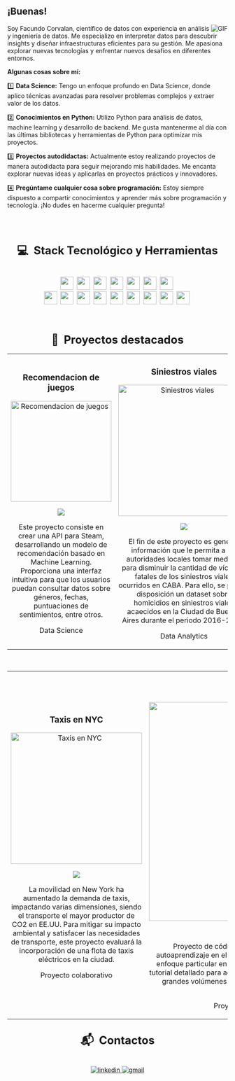 ## ¡Buenas!

  <img align="right" alt="GIF" src="https://media.giphy.com/media/LmNwrBhejkK9EFP504/giphy.gif" />

 Soy Facundo Corvalan, científico de datos con experiencia en análisis y ingeniería de datos. Me especializo en interpretar datos para descubrir insights y diseñar infraestructuras eficientes para su gestión.
 Me apasiona explorar nuevas tecnologías y enfrentar nuevos desafíos en diferentes entornos.

**Algunas cosas sobre mí:**

1️⃣ **Data Science:** Tengo un enfoque profundo en Data Science, donde aplico técnicas avanzadas para resolver problemas complejos y extraer valor de los datos.

2️⃣ **Conocimientos en Python:** Utilizo Python para análisis de datos, machine learning y desarrollo de backend. Me gusta mantenerme al día con las últimas bibliotecas y herramientas de Python para optimizar mis proyectos.

3️⃣ **Proyectos autodidactas:** Actualmente estoy realizando proyectos de manera autodidacta para seguir mejorando mis habilidades. Me encanta explorar nuevas ideas y aplicarlas en proyectos prácticos y innovadores.

4️⃣ **Pregúntame cualquier cosa sobre programación:** Estoy siempre dispuesto a compartir conocimientos y aprender más sobre programación y tecnología. ¡No dudes en hacerme cualquier pregunta!


<br />
<br />

<h2 align="center"><strong style="font-size: 1.2em;">💻 &nbsp;Stack Tecnológico y Herramientas</strong></h2>
<div style="text-align: center;">
  <br/>
  <img height="30" src="https://img.shields.io/badge/python-3670A0?style=for-the-badge&logo=python&logoColor=ffdd54">&nbsp;
  <img height="30" src="https://img.shields.io/badge/c-%2300599C.svg?style=for-the-badge&logo=c&logoColor=white">&nbsp;
  <img height="30" src="https://img.shields.io/badge/node.js-6DA55F?style=for-the-badge&logo=node.js&logoColor=white">&nbsp;
  <img height="30" src="https://img.shields.io/badge/express.js-404D59?style=for-the-badge&logo=express&logoColor=white">&nbsp;
  <img height="30" src="https://img.shields.io/badge/Postman-FF6C37?style=for-the-badge&logo=postman&logoColor=white">&nbsp;
  <img height="30" src="https://img.shields.io/badge/docker-%230db7ed.svg?style=for-the-badge&logo=docker&logoColor=white">&nbsp;
  <img height="30" src="https://img.shields.io/badge/Power%20BI-%230B72B9.svg?style=for-the-badge&logo=Power-BI&logoColor=white">&nbsp;
  <br/>
  <img height="30" src="https://img.shields.io/badge/MySQL-00000F?style=for-the-badge&logo=mysql&logoColor=white">&nbsp;
  <img height="30" src="https://img.shields.io/badge/MongoDB-%234ea94b.svg?style=for-the-badge&logo=mongodb&logoColor=white">&nbsp;
  <img height="30" src="https://img.shields.io/badge/postgres-%23316192.svg?style=for-the-badge&logo=postgresql&logoColor=white">&nbsp;
  <img height="30" src="https://img.shields.io/badge/git-%23F05033.svg?style=for-the-badge&logo=git&logoColor=white">&nbsp;
  <img height="30" src="https://img.shields.io/badge/github-%23121011.svg?style=for-the-badge&logo=github&logoColor=white">&nbsp;
  <img height="30" src="https://img.shields.io/badge/Visual%20Studio%20Code-0078d7.svg?style=for-the-badge&logo=visual-studio-code&logoColor=white">&nbsp;
  <img height="30" src="https://img.shields.io/badge/Slack-4A154B?style=for-the-badge&logo=slack&logoColor=white">&nbsp;
  <img height="30" src="https://img.shields.io/badge/jira-%230A0FFF.svg?style=for-the-badge&logo=jira&logoColor=white">&nbsp;
  <img height="30" src="https://img.shields.io/badge/Notion-%23000000.svg?style=for-the-badge&logo=notion&logoColor=white">&nbsp;
</div>

<br />
<br />

<h2 align="center"><strong style="font-size: 1.2em;">👀 &nbsp;Proyectos destacados</strong></h2>
<div>
<table>
<tr>
  <td width="50%">
    <h3 align="center">Recomendacion de juegos</h3>
    <div align="center">                                       
        <a href="https://github.com/facu-corvalan/Recomendacion_de_juegos" target="_blank"><img src="https://img.freepik.com/vector-gratis/consola-juegos-letras-letrero-neon-fondo-ladrillo_1262-11854.jpg" width="230" alt="Recomendacion de juegos"></a>
        <br>
        <p><a href="https://github.com/facu-corvalan/Recomendacion_de_juegos" target="_blank"><img src="https://img.shields.io/badge/CÓDIGO-ff9?style=for-the-badge&logo=github&logoColor=black"></a></p>
        </p>Este proyecto consiste en crear una API para Steam, desarrollando un modelo de recomendación basado en Machine Learning. Proporciona una interfaz intuitiva para que los usuarios puedan consultar datos sobre géneros, fechas, puntuaciones de sentimientos, entre otros.</p>
        <p>Data Science</p>
    </div>   
</td>
<td width="50%">
    <h3 align="center">Siniestros viales</h3>
    <div align="center">
        <a href="https://github.com/facu-corvalan/Siniestros_viales" target="_blank"><img src="https://informatesalta.com.ar/download/multimedia.normal.99352a78cd26c28f.c2luaWVzdHJvc19ub3JtYWwuanBlZw%3D%3D.jpeg" width="300" alt="Siniestros viales"></a>
        <p><a href="https://github.com/facu-corvalan/Siniestros_viales" target="_blank"><img src="https://img.shields.io/badge/CÓDIGO-ff9?style=for-the-badge&logo=github&logoColor=black"></a></p>
        <p>El fin de este proyecto es generar información que le permita a las autoridades locales tomar medidas para disminuir la cantidad de víctimas fatales de los siniestros viales ocurridos en CABA. Para ello, se pone a disposición un dataset sobre homicidios en siniestros viales acaecidos en la Ciudad de Buenos Aires durante el periodo 2016-2021.</p>
        <p>Data Analytics</p>
    </div>
</table>
<br>
<table>
<tr>
  <td width="50%">
    <h3 align="center">Taxis en NYC</h3>
    <div align="center">
        <a href="https://github.com/facu-corvalan/nyc-taxis" target="_blank"><img src="https://encrypted-tbn0.gstatic.com/images?q=tbn:ANd9GcTm6D_SiVbNsBCLiQ5xTQwJUZCUxpXiVn_6DQ&s" width="300" alt="Taxis en NYC"></a>
        <p><a href="https://github.com/facu-corvalan/nyc-taxis" target="_blank"><img src="https://img.shields.io/badge/CÓDIGO-ff9?style=for-the-badge&logo=github&logoColor=black"></a></p>
        <p>La movilidad en New York ha aumentado la demanda de taxis, impactando varias dimensiones, siendo el transporte el mayor productor de CO2 en EE.UU. Para mitigar su impacto ambiental y satisfacer las necesidades de transporte, este proyecto evaluará la incorporación de una flota de taxis eléctricos en la ciudad.</p>
        <p>Proyecto colaborativo</p>
    </div>                                                                          
</td> 
  <td width="50%">
    <h3 align="center">Big Data</h3>
    <div align="center">
        <a href="https://github.com/facu-corvalan/Big-Data" target="_blank"><img src="https://www.masterbigdataucm.com/wp-content/uploads/2018/02/que-es-big-data.jpg" width="500" alt="Big Data"></a>
        <p><a href="https://github.com/facu-corvalan/Big-Data" target="_blank"><img src="https://img.shields.io/badge/CÓDIGO-ff9?style=for-the-badge&logo=github&logoColor=black"></a></p>
        <p>Proyecto de código abierto centrado en el estudio y autoaprendizaje en el mundo de la ingeniería de datos, con un enfoque particular en Big Data. Este repositorio sirve como un tutorial detallado para aquellos interesados en aprender a manejar grandes volúmenes de datos, ofreciendo guías prácticas y ejemplos.</p>
        <p>Proyecto de código abierto</p>                                                                         
</td>
    </div>
</table>


<h2 align="center"><strong style="font-size: 1.2em;">📬 &nbsp;Contactos</strong></h2>
<br />
<div align="center">
  <a href="https://www.linkedin.com/in/facundo-corvalan" target="_blank">
  <img src=https://img.shields.io/badge/linkedin-%231E77B5.svg?&style=for-the-badge&logo=linkedin&logoColor=white alt=linkedin style="margin-bottom: 5px;" />
  </a>
  <a href="mailto:adrian.facundo2001@gmail.com" target="_blank">
  <img src=https://img.shields.io/badge/gmail-EA4335?&style=for-the-badge&logo=gmail&logoColor=white alt=gmail style="margin-bottom: 5px;" />
  </a>
</div> 
